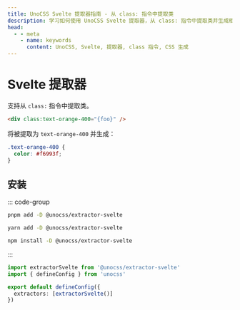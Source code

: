 ```yaml
---
title: UnoCSS Svelte 提取器指南 - 从 class: 指令中提取类
description: 学习如何使用 UnoCSS Svelte 提取器，从 class: 指令中提取类并生成相应的 CSS，提升开发效率。
head:
  - - meta
    - name: keywords
      content: UnoCSS, Svelte, 提取器, class 指令, CSS 生成
---
```


# Svelte 提取器

支持从 `class:` 指令中提取类。

```html
<div class:text-orange-400="{foo}" />
```

将被提取为 `text-orange-400` 并生成：

```css
.text-orange-400 {
  color: #f6993f;
}
```

## 安装

::: code-group

```bash [pnpm]
pnpm add -D @unocss/extractor-svelte
```

```bash [yarn]
yarn add -D @unocss/extractor-svelte
```

```bash [npm]
npm install -D @unocss/extractor-svelte
```

:::

```ts [uno.config.ts]
import extractorSvelte from '@unocss/extractor-svelte'
import { defineConfig } from 'unocss'

export default defineConfig({
  extractors: [extractorSvelte()]
})
```
